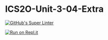 # ICS2O-Unit-3-04-Extra

[![GitHub's Super Linter](https://github.com/KaitlynIp64/ICS2O-Unit-3-04-Extra/workflows/GitHub's%20Super%20Linter/badge.svg)](https://github.com/KaitlynIp64/ICS2O-Unit-3-04-Extra/actions)

[![Run on Repl.it](https://repl.it/badge/github/KaitlynIp64/ICS2O-Unit-3-04-Extra)](https://repl.it/github/KaitlynIp64/ICS2O-Unit-3-04-Extra)
